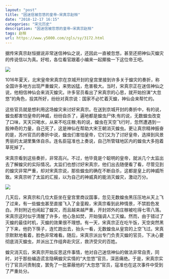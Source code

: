 ```yaml
---
layout: "post"
title: "因迷信被忽悠的皇帝—宋真宗赵桓"
date: "2018-12-17 16:15"
categories: "宋元历史"
description: "因迷信被忽悠的皇帝—宋真宗赵桓"
tags: 赵桓
url: https://www.y5000.com/zgls/sy/3172.html
---
```






据传宋真宗赵恒据说非常迷信神仙之说，还因此一直被忽悠，甚至还把神仙灭蝗灾的传说信以为真。好啦，各位看官跟着小编来一起揶揄一下这位帝王吧。

![](https://img.y5000.com/uploads/allimg/160919/6-1609191I215c8.jpg)

1016年夏天，北宋皇帝宋真宗在京城开封的皇宫里接到许多关于蝗灾的奏折，称全国许多地方出现严重蝗灾，来势凶猛，危害极大。当时，宋真宗正在迷信神仙之说，他相信神仙会来消灭蝗灾。许多官员看出了宋真宗的心思，就开始扮演“大忽悠”的角色，投其所好，纷纷对真宗说：国家不必忙着灭蝗，神仙会来帮忙的。

这些官员就是想利用这场蝗灾来讨好宋真宗。在送到京城开封的奏折中，有的说，蝗虫都害怕皇帝的神威，纷纷自杀了，遍地都是蝗虫尸体;有的说，无数蝗虫改变了口味，天天只喝水，从来不吃庄稼;有的说，蝗虫在天空飞行时，忽然遭遇到一股神奇的力量，自己死了，这是神仙在帮助大宋王朝消灭蝗虫。更让真宗精神振奋的是，苏州官员的奏折中说，蝗虫们害怕皇帝，它们又为了讨好皇帝，选择到风景秀丽的太湖里集体自杀。连名臣寇准也上奏说，自己所管辖地区内的蝗虫大多抱着草死掉了。

宋真宗看到这些奏折，非常高兴。不过，他毕竟是个聪明的皇帝，就派几个太监出去了解蝗灾的实际情况。太监们也想讨好宋真宗，他们出去随便看了看，尽管见到的蝗灾非常严重，却对宋真宗说，那些蝗虫的确在不断自杀，这都是皇上的神威所致。宋真宗听了太监的汇报，以为自己的神威真的能消灭蝗灾，激动万分。

![](https://img.y5000.com/uploads/allimg/160919/6-1609191I23J62.jpg)

几天后，宋真宗和几位大臣坐在皇宫里商议国事，忽见无数蝗虫黑压压地从天上飞了过来，有一些蝗虫甚至直接飞入了金銮殿，宋真宗看到此种情景，不禁脸色发白。开封附近也闹起了蝗灾，而且越来越严重，开封郊外的庄稼被吃得七零八落。宋真宗这时似乎清醒了许多，他心急如焚，开始强调人工灭蝗。然而，由于错过了灭蝗的最佳时机，灭蝗的效果很不理想。有一天，宋真宗正在吃午饭，天空突然黑了下来，他扔下筷子，连忙跑出去，抬头一看，无数蝗虫从皇宫的上空飞过。宋真宗默默地看着，脸色非常难看。随后，宋真宗派出专门负责灭蝗的官员，下决心要彻底消灭蝗虫，并派出工作组奔赴灾区，救济受灾的百姓。

蝗灾消灭后，宋真宗开始反思这件事情，他对自己迷信神仙的做法非常自责，同时，对于那些编造谎言隐瞒蝗灾实情的“大忽悠”官员，深恶痛绝。于是，宋真宗实行了官员问责制度，罢免了一批蒙蔽他的“大忽悠”官员，寇准也在这次事件中受到了严重处分。
